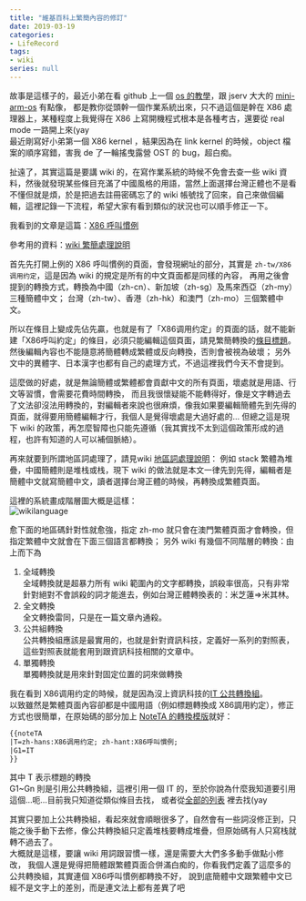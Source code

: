 ```yaml
---
title: "維基百科上繁簡內容的修訂"
date: 2019-03-19
categories:
- LifeRecord
tags:
- wiki
series: null
---
```


故事是這樣子的，最近小弟在看 github 上一個 [os 的教學](https://github.com/cfenollosa/os-tutorial)，跟 jserv 大大的 [mini-arm-os](https://github.com/jserv/mini-arm-os) 有點像，
都是教你從頭幹一個作業系統出來，只不過這個是幹在 X86 處理器上，某種程度上我覺得在 X86 上寫開機程式根本是各種考古，還要從 real mode 一路開上來(yay  
最近剛寫好小弟第一個 X86 kernel ，結果因為在 link kernel 的時候，object 檔案的順序寫錯，害我 de 了一輪搖曳露營 OST 的 bug，超白痴。  

扯遠了，其實這篇是要講 wiki 的，在寫作業系統的時候不免會去查一些 wiki 資料，然後就發現某些條目充滿了中國風格的用語，當然上面選擇台灣正體也不是看不懂但就是煩，於是把過去註冊密碼忘了的 wiki 帳號找了回來，自己來做個編輯，這裡記錄一下流程，希望大家有看到類似的狀況也可以順手修正一下。  
<!--more-->

我看到的文章是這篇：[X86 呼叫慣例](https://zh.wikipedia.org/zh-tw/X86%E8%B0%83%E7%94%A8%E7%BA%A6%E5%AE%9A)  

參考用的資料：[wiki 繁簡處理說明](https://zh.wikipedia.org/zh-tw/Wikipedia:%E7%B9%81%E7%AE%80%E5%A4%84%E7%90%86)  

首先先打開上例的 X86 呼叫慣例的頁面，會發現網址的部分，其實是 `zh-tw/X86调用约定`，這是因為 wiki 的規定是所有的中文頁面都是同樣的內容，
再用之後會提到的轉換方式，轉換為中國（zh-cn）、新加坡（zh-sg）及馬來西亞（zh-my）三種簡體中文；
台灣（zh-tw）、香港（zh-hk）和澳門（zh-mo）三個繁體中文。  

所以在條目上變成先佔先贏，也就是有了「X86调用约定」的頁面的話，就不能新建「X86呼叫約定」的條目，必須只能編輯這個頁面，請見繁簡轉換的[條目標題](https://zh.wikipedia.org/zh-tw/Wikipedia:%E7%B9%81%E7%AE%80%E5%A4%84%E7%90%86#%E6%9D%A1%E7%9B%AE%E6%A0%87%E9%A2%98)。  
然後編輯內容也不能隨意將簡體轉成繁體或反向轉換，否則會被視為破壞；
另外文中的異體字、日本漢字也都有自己的處理方式，不過這裡我們今天不會提到。  

這麼做的好處，就是無論簡體或繁體都會貢獻中文的所有頁面，壞處就是用語、行文等習慣，會需要花費時間轉換，
而且我很懷疑能不能轉得好，像是文字轉過去了文法卻沒法用轉換的，對編輯者來說也很麻煩，像我如果要編輯簡體先到先得的頁面，就得要用簡體編輯才行，我個人是覺得壞處是大過好處的…
但總之這是現下 wiki 的政策，再怎麼智障也只能先遵循（我其實找不太到這個政策形成的過程，也許有知道的人可以補個脈絡）。  

再來就要到所謂地區詞處理了，請見wiki [地區詞處理說明](https://zh.wikipedia.org/zh-tw/Wikipedia:%E5%9C%B0%E5%8C%BA%E8%AF%8D%E5%A4%84%E7%90%86)：
例如 stack 繁體為堆疊，中國簡體則是堆栈或栈，現下 wiki 的做法就是本文一律先到先得，編輯者是簡體中文就寫簡體中文，讀者選擇台灣正體的時候，再轉換成繁體頁面。  

這裡的系統畫成階層圖大概是這樣：  
![wikilanguage](/images/blog/wikilang.png)

愈下面的地區碼針對性就愈強，指定 zh-mo 就只會在澳門繁體頁面才會轉換，但指定繁體中文就會在下面三個語言都轉換；
另外 wiki 有幾個不同階層的轉換：由上而下為
1. 全域轉換  
全域轉換就是超暴力所有 wiki 範圍內的文字都轉換，誤殺率很高，只有非常針對絕對不會誤殺的詞才能進去，例如台灣正體轉換表的：米芝蓮=>米其林。
2. 全文轉換  
全文轉換雷同，只是在一篇文章內通殺。
3. 公共組轉換  
公共轉換組應該是最實用的，也就是針對資訊科技，定義好一系列的對照表，這些對照表就能套用到跟資訊科技相關的文章中。
4. 單獨轉換  
單獨轉換就是用來針對固定位置的詞來做轉換

我在看到 X86调用约定的時候，就是因為沒上資訊科技的[IT 公共轉換組](https://zh.wikipedia.org/wiki/Template:CGroup/IT)。  
以致雖然是繁體頁面內容卻都是中國用語（例如標題轉換成 X86調用約定），修正方式也很簡單，在原始碼的部分加上 [NoteTA 的轉換模版](https://zh.wikipedia.org/wiki/Template:NoteTA)就好：  
```txt
{{noteTA
|T=zh-hans:X86调用约定; zh-hant:X86呼叫慣例;
|G1=IT
}}
```
其中 T 表示標題的轉換  
G1~Gn 則是引用公共轉換組，這裡引用一個 IT 的，至於你說為什麼我知道要引用這個…呃…目前我只知道從類似條目去找，
或者從[全部的列表](https://zh.wikipedia.org/wiki/Category:%E5%85%AC%E5%85%B1%E8%BD%89%E6%8F%9B%E7%B5%84%E6%A8%A1%E6%9D%BF) 裡去找(yay  

其實只要加上公共轉換組，看起來就會順眼很多了，自然會有一些詞沒修正到，只能之後手動下去修，像公共轉換組只定義堆栈要轉成堆疊，但原始碼有人只寫栈就轉不過去了。  
大概就是這樣，要讓 wiki 用詞跟習慣一樣，還是需要大大們多多動手做點小修改，
我個人還是覺得把簡體跟繁體頁面合併滿白痴的，你看我們定義了這麼多的公共轉換組，其實連個 X86呼叫慣例都轉換不好，
說到底簡體中文跟繁體中文已經不是文字上的差別，而是連文法上都有差異了吧